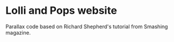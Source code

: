 <h1>Lolli and Pops website</h1>

Parallax code based on Richard Shepherd's tutorial from Smashing magazine.
